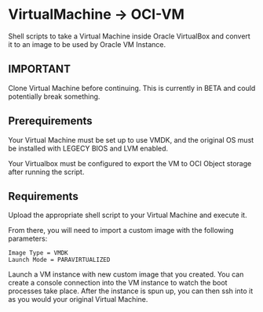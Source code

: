 # VirtualMachine -> OCI-VM

Shell scripts to take a Virtual Machine inside Oracle VirtualBox and convert it to an image to be used by Oracle VM Instance.

## IMPORTANT

Clone Virtual Machine before continuing. This is currently in BETA and could potentially break something.

## Prerequirements

Your Virtual Machine must be set up to use VMDK, and the original OS must be installed with LEGECY BIOS and LVM enabled.

Your Virtualbox must be configured to export the VM to OCI Object storage after running the script.


## Requirements

Upload the appropriate shell script to your Virtual Machine and execute it.

From there, you will need to import a custom image with the following parameters:
	
	Image Type = VMDK
	Launch Mode = PARAVIRTUALIZED
  
Launch a VM instance with new custom image that you created. You can create a console connection into the VM instance to watch the boot processes take place. After the instance is spun up, you can then ssh into it as you would your original Virtual Machine.
